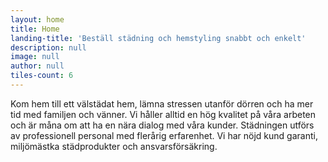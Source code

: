 ```yaml
---
layout: home
title: Home
landing-title: 'Beställ städning och hemstyling snabbt och enkelt'
description: null
image: null
author: null
tiles-count: 6
---
```

Kom hem till ett välstädat hem, lämna stressen utanför dörren och ha mer tid med familjen och vänner. Vi håller alltid en hög kvalitet på våra arbeten och är måna om att ha en nära dialog med våra kunder. Städningen utförs av professionell personal med flerårig erfarenhet. Vi har nöjd kund garanti, miljömästka städprodukter och ansvarsförsäkring.
